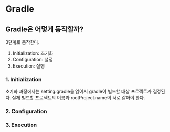# Gradle

## Gradle은 어덯게 동작할까?

3단계로 동작한다. 
1. Initialization: 초기화
2. Configuration: 설정
3. Execution: 실행

### 1. Initialization

초기화 과정에서는 setting.gradle을 읽어서 gradle이 빌드할 대상 프로젝트가 결정된다.
실제 빌드할 프로젝트의 이름과 rootProject.name이 서로 같아야 한다.

### 2. Configuration

### 3. Execution
